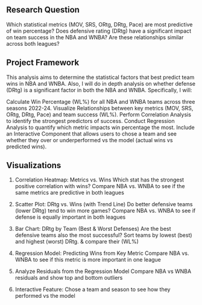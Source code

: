 ## Research Question
Which statistical metrics (MOV, SRS, ORtg, DRtg, Pace) are most predictive of win percentage? Does defensive rating (DRtg) have a significant impact on team success in the NBA and WNBA? Are these relationships similar across both leagues?

## Project Framework
This analysis aims to determine the statistical factors that best predict team wins in NBA and WNBA. Also, I will do in depth analysis on whether defense (DRtg) is a significant factor in both the NBA and WNBA. Specifically, I will:

Calculate Win Percentage (WL%) for all NBA and WNBA teams across three seasons 2022-24.
Visualize Relationships between key metrics (MOV, SRS, ORtg, DRtg, Pace) and team success (WL%).
Perform Correlation Analysis to identify the strongest predictors of success.
Conduct Regression Analysis to quantify which metric impacts win percentage the most.
Include an Interactive Component that allows users to chose a team and see whether they over or underperformed vs the model (actual wins vs predicted wins).

## Visualizations
1) Correlation Heatmap: Metrics vs. Wins
   Which stat has the strongest positive correlation with wins?
   Compare NBA vs. WNBA to see if the same metrics are predictive in both leagues

2) Scatter Plot: DRtg vs. Wins (with Trend Line)
   Do better defensive teams (lower DRtg) tend to win more games?
   Compare NBA vs. WNBA to see if defense is equally important in both leagues

3) Bar Chart: DRtg by Team (Best & Worst Defenses)
   Are the best defensive teams also the most successful?
   Sort teams by lowest (best) and highest (worst) DRtg. & compare their (WL%)
   
4) Regression Model: Predicting Wins from Key Metric
   Compare NBA vs. WNBA to see if this metric is more important in one league

5) Analyze Residuals from the Regression Model
   Compare NBA vs WNBA residuals and show top and bottom outliers 
   
6) Interactive Feature: Chose a team and season to see how they performed vs the model
